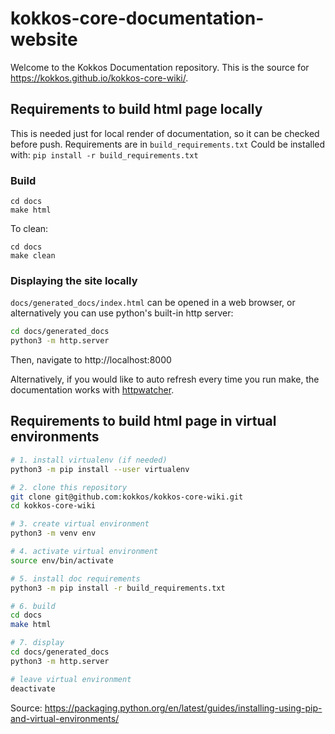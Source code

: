 # kokkos-core-documentation-website
Welcome to the Kokkos Documentation repository.  This is the source for https://kokkos.github.io/kokkos-core-wiki/.

## Requirements to build html page locally

This is needed just for local render of documentation, so it can be checked before push.
Requirements are in `build_requirements.txt`
Could be installed with: `pip install -r build_requirements.txt`

### Build

```
cd docs
make html
```

To clean:
```
cd docs
make clean
```

### Displaying the site locally

`docs/generated_docs/index.html` can be opened in a web browser, or alternatively you can use python's built-in http server:

```bash
cd docs/generated_docs
python3 -m http.server
```

Then, navigate to http://localhost:8000

Alternatively, if you would like to auto refresh every time you run make, the documentation works with [httpwatcher](https://pypi.org/project/httpwatcher/).

## Requirements to build html page in virtual environments

```bash
# 1. install virtualenv (if needed)
python3 -m pip install --user virtualenv

# 2. clone this repository
git clone git@github.com:kokkos/kokkos-core-wiki.git
cd kokkos-core-wiki

# 3. create virtual environment
python3 -m venv env

# 4. activate virtual environment
source env/bin/activate

# 5. install doc requirements
python3 -m pip install -r build_requirements.txt

# 6. build
cd docs
make html

# 7. display
cd docs/generated_docs
python3 -m http.server
```

```bash
# leave virtual environment
deactivate
```

Source: https://packaging.python.org/en/latest/guides/installing-using-pip-and-virtual-environments/
